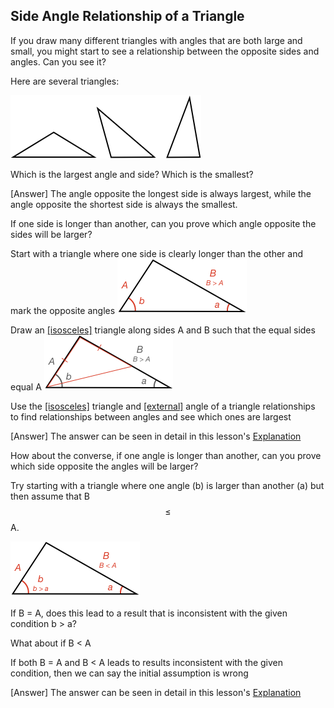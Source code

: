 ## Side Angle Relationship of a Triangle

If you draw many different triangles with angles that are both large and small, you might start to see a relationship between the opposite sides and angles. Can you see it?

<hintLow>
Here are several triangles:

![](examples.png)
</hintLow>

<hint>Which is the largest angle and side? Which is the smallest?</hint>

<hintLow>[Answer]
The angle opposite the longest side is always largest, while the angle opposite the shortest side is always the smallest.
</hintLow>

If one side is longer than another, can you prove which angle opposite the sides will be larger?

<hintLow>Start with a triangle where one side is clearly longer than the other and mark the opposite angles
![](start.png)
</hintLow>

<hintLow>Draw an [[isosceles]]((qr,'Math/Geometry_1/Isosceles/base/Main',#00756F))  triangle along sides A and B such that the equal sides equal A
![](isosceles.png)
</hintLow>

<hint>Use the [[isosceles]]((qr,'Math/Geometry_1/Isosceles/base/Main',#00756F)) triangle and [[external]]((qr,'Math/Geometry_1/ExternalAngles/base/External',#00756F)) angle of a triangle relationships to find relationships between angles and see which ones are largest</hint>

<hintLow>[Answer]
  The answer can be seen in detail in this lesson's [Explanation](/content/Math/Geometry_1/SideAngleRelationship/explanation/base?page=3)
</hintLow>

How about the converse, if one angle is longer than another, can you prove which side opposite the angles will be larger?

<hintLow>Try starting with a triangle where one angle (b) is larger than another (a) but then assume that B $$\le$$ A.

![](angletoside.png)

</hintLow>

<hint>If B = A, does this lead to a result that is inconsistent with the given condition b > a?</hint>

<hint>What about if B < A</hint>

<hint>If both B = A and B < A leads to results inconsistent with the given condition, then we can say the initial assumption is wrong</hint>

<hintLow>[Answer]
  The answer can be seen in detail in this lesson's [Explanation](/content/Math/Geometry_1/SideAngleRelationship/explanation/base?page=23)
</hintLow>
